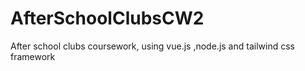 # AfterSchoolClubsCW2
After school clubs coursework, using vue.js ,node.js and tailwind css framework 
